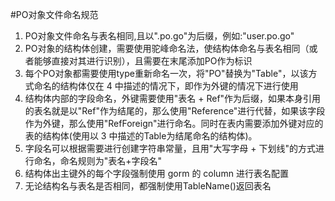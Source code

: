 #PO对象文件命名规范
1. PO对象文件命名与表名相同,且以".po.go"为后缀，例如:"user.po.go"
2. PO对象的结构体创建，需要使用驼峰命名法，使结构体命名与表名相同（或者能够直接对其进行识别），且需要在末尾添加PO作为标识
3. 每个PO对象都需要使用type重新命名一次，将"PO"替换为"Table"，以该方式命名的结构体仅在 4 中描述的情况下，即作为外键的情况下进行使用
4. 结构体内部的字段命名，外键需要使用"表名 + Ref"作为后缀，如果本身引用的表名就是以"Ref"作为结尾的，那么使用"Reference"进行代替，如果该字段作为外键，那么使用"RefForeign"进行命名。同时在表内需要添加外键对应的表的结构体(使用以 3 中描述的Table为结尾命名的结构体)。
5. 字段名可以根据需要进行创建字符串常量，且用"大写字母 + 下划线"的方式进行命名，命名规则为"表名+字段名"
6. 结构体出主键外的每个字段强制使用 gorm 的 column 进行表名配置 
7. 无论结构名与表名是否相同，都强制使用TableName()返回表名
